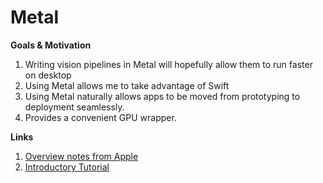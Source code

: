 # Metal

**Goals & Motivation**

1. Writing vision pipelines in Metal will hopefully allow them to run faster on desktop
2. Using Metal allows me to take advantage of Swift
3. Using Metal naturally allows apps to be moved from prototyping to deployment seamlessly. 
4. Provides a convenient GPU wrapper.

**Links**

1. [Overview notes from Apple](https://developer.apple.com/documentation/metal)
2. [Introductory Tutorial](https://www.raywenderlich.com/7475-metal-tutorial-getting-started)
